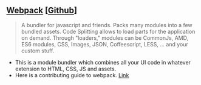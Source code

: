 ## [Webpack](https://webpack.js.org) [[Github](https://github.com/webpack/webpack)]

> A bundler for javascript and friends. Packs many modules into a few bundled assets. Code Splitting allows to load parts for the application on demand. Through "loaders," modules can be CommonJs, AMD, ES6 modules, CSS, Images, JSON, Coffeescript, LESS, ... and your custom stuff.

* This is a module bundler which combines all your UI code in whatever extension to HTML, CSS, JS and assets.
* Here is a contributing guide to webpack. [Link](https://medium.com/webpack/contributors-guide/home)
